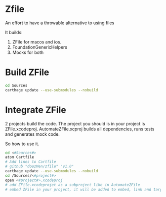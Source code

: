 # Zfile

An effort to have a throwable alternative to using files

It builds:

1. ZFile for macos and ios.
2. FoundationGenericHelpers
3. Mocks for both

# Build ZFile

```bash
cd Sources
carthage update --use-submodules --nobuild
```
# Integrate ZFile

2 projects build the code. The project you should is in your project is ZFile.xcodeproj. AutomateZFile.xcproj builds all dependencies, runs tests and generates mock code.

So how to use it.


``` bash
cd <#Sources#>
atom Cartfile
# Add lines to Cartfile
# github "doozMen/zfile" "v1.0"
carthage update --use-submodules --nobuild
cd /Sources/<#project#>
open <#project#>.xcodeproj
# add ZFile.xcodeprojet as a subproject like in AutomateZFile
# embed ZFile in your project, it will be added to embed, link and target depency so you always have the correct version for release and debug products.
```
